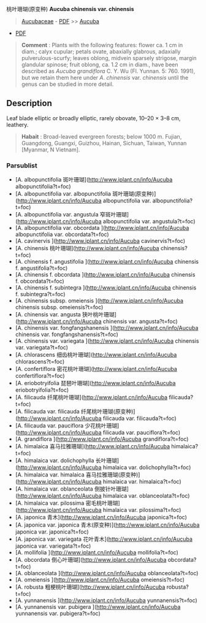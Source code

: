 桃叶珊瑚(原变种) **Aucuba chinensis var. chinensis**

> [Aucubaceae](http://www.iplant.cn/info/Aucubaceae?t=foc) - [PDF](http://www.iplant.cn/foc/pdf/Aucubaceae.pdf) >> [Aucuba](http://www.iplant.cn/info/Aucuba?t=foc)
 - [PDF](http://www.iplant.cn/foc/pdf/Aucuba.pdf)

> **Comment** : 
> Plants with the following features: flower ca. 1 cm in diam.; calyx cupular; petals ovate, abaxially glabrous, adaxially pulverulous-scurfy; leaves oblong, midvein sparsely strigose, margin glandular spinose; fruit oblong, ca. 1.2 cm in diam., have been described as *Aucuba* *grandiflora* C. Y. Wu (Fl. Yunnan. 5: 760. 1991), but we retain them here under *A*. *chinensis* var. *chinensis* until the genus can be studied in more detail.

## Description

Leaf blade elliptic or broadly elliptic, rarely obovate, 10–20 × 3–8 cm, leathery.

> **Habait** : 
> Broad-leaved evergreen forests; below 1000 m. Fujian, Guangdong, Guangxi, Guizhou, Hainan, Sichuan, Taiwan, Yunnan [Myanmar, N Vietnam].

### Parsublist

* [A.  albopunctifolia  斑叶珊瑚](http://www.iplant.cn/info/Aucuba albopunctifolia?t=foc)
* [A.  albopunctifolia var. albopunctifolia  斑叶珊瑚(原变种)](http://www.iplant.cn/info/Aucuba albopunctifolia var. albopunctifolia?t=foc)
* [A.  albopunctifolia var. angustula  窄斑叶珊瑚](http://www.iplant.cn/info/Aucuba albopunctifolia var. angustula?t=foc)
* [A.  albopunctifolia var. obcordata  ](http://www.iplant.cn/info/Aucuba albopunctifolia var. obcordata?t=foc)
* [A.  cavinervis  ](http://www.iplant.cn/info/Aucuba cavinervis?t=foc)
* [A.  chinensis  桃叶珊瑚](http://www.iplant.cn/info/Aucuba chinensis?t=foc)
* [A.  chinensis f. angustifolia  ](http://www.iplant.cn/info/Aucuba chinensis f. angustifolia?t=foc)
* [A.  chinensis f. obcordata  ](http://www.iplant.cn/info/Aucuba chinensis f. obcordata?t=foc)
* [A.  chinensis f. subintegra  ](http://www.iplant.cn/info/Aucuba chinensis f. subintegra?t=foc)
* [A.  chinensis subsp. omeiensis  ](http://www.iplant.cn/info/Aucuba chinensis subsp. omeiensis?t=foc)
* [A.  chinensis var. angusta  狭叶桃叶珊瑚](http://www.iplant.cn/info/Aucuba chinensis var. angusta?t=foc)
* [A.  chinensis var. fongfangshanensis  ](http://www.iplant.cn/info/Aucuba chinensis var. fongfangshanensis?t=foc)
* [A.  chinensis var. variegata  ](http://www.iplant.cn/info/Aucuba chinensis var. variegata?t=foc)
* [A.  chlorascens  细齿桃叶珊瑚](http://www.iplant.cn/info/Aucuba chlorascens?t=foc)
* [A.  confertiflora  密花桃叶珊瑚](http://www.iplant.cn/info/Aucuba confertiflora?t=foc)
* [A.  eriobotryifolia  琵琶叶珊瑚](http://www.iplant.cn/info/Aucuba eriobotryifolia?t=foc)
* [A.  filicauda  纤尾桃叶珊瑚](http://www.iplant.cn/info/Aucuba filicauda?t=foc)
* [A.  filicauda var. filicauda  纤尾桃叶珊瑚(原变种)](http://www.iplant.cn/info/Aucuba filicauda var. filicauda?t=foc)
* [A.  filicauda var. pauciflora  少花桃叶珊瑚](http://www.iplant.cn/info/Aucuba filicauda var. pauciflora?t=foc)
* [A.  grandiflora  ](http://www.iplant.cn/info/Aucuba grandiflora?t=foc)
* [A.  himalaica  喜马拉雅珊瑚](http://www.iplant.cn/info/Aucuba himalaica?t=foc)
* [A.  himalaica var. dolichophylla  长叶珊瑚](http://www.iplant.cn/info/Aucuba himalaica var. dolichophylla?t=foc)
* [A.  himalaica var. himalaica  喜马拉雅珊瑚(原变种)](http://www.iplant.cn/info/Aucuba himalaica var. himalaica?t=foc)
* [A.  himalaica var. oblanceolata  倒披针叶珊瑚](http://www.iplant.cn/info/Aucuba himalaica var. oblanceolata?t=foc)
* [A.  himalaica var. pilossima  密毛桃叶珊瑚](http://www.iplant.cn/info/Aucuba himalaica var. pilossima?t=foc)
* [A.  japonica  青木](http://www.iplant.cn/info/Aucuba japonica?t=foc)
* [A.  japonica var. japonica  青木(原变种)](http://www.iplant.cn/info/Aucuba japonica var. japonica?t=foc)
* [A.  japonica var. variegata  花叶青木](http://www.iplant.cn/info/Aucuba japonica var. variegata?t=foc)
* [A.  mollifolia  ](http://www.iplant.cn/info/Aucuba mollifolia?t=foc)
* [A.  obcordata  倒心叶珊瑚](http://www.iplant.cn/info/Aucuba obcordata?t=foc)
* [A.  oblanceolata  ](http://www.iplant.cn/info/Aucuba oblanceolata?t=foc)
* [A.  omeiensis  ](http://www.iplant.cn/info/Aucuba omeiensis?t=foc)
* [A.  robusta  粗梗桃叶珊瑚](http://www.iplant.cn/info/Aucuba robusta?t=foc)
* [A.  yunnanensis  ](http://www.iplant.cn/info/Aucuba yunnanensis?t=foc)
* [A.  yunnanensis var. pubigera  ](http://www.iplant.cn/info/Aucuba yunnanensis var. pubigera?t=foc)

